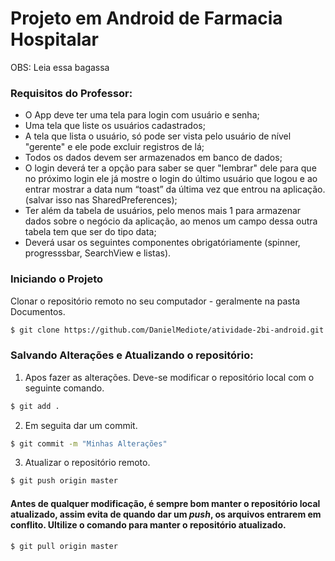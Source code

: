 # Projeto em Android de Farmacia Hospitalar

OBS: Leia essa bagassa

### Requisitos do Professor:

  - O App deve ter uma tela para login com usuário e senha;
  - Uma tela que liste os usuários cadastrados;
  - A tela que lista o usuário, só pode ser vista pelo usuário de nível "gerente" e ele pode excluir registros de lá;
  - Todos os dados devem ser armazenados em banco de dados;
  - O login deverá ter a opção para saber se quer "lembrar" dele para que no próximo login ele já mostre o login do último usuário que logou e ao entrar mostrar a data num “toast” da última vez que entrou na aplicação. (salvar isso nas SharedPreferences);
  - Ter além da tabela de usuários, pelo menos mais 1 para armazenar dados sobre o negócio da aplicação, ao menos um campo dessa outra tabela tem que ser do tipo data;
  - Deverá usar os seguintes componentes obrigatóriamente (spinner, progresssbar, SearchView e listas).


### Iniciando o Projeto
Clonar o repositório remoto no seu computador - geralmente na pasta Documentos.

```sh
$ git clone https://github.com/DanielMediote/atividade-2bi-android.git
```

### Salvando Alterações e Atualizando o repositório:
1. Apos fazer as alterações. Deve-se modificar o repositório local com o seguinte comando.
  ```sh
  $ git add .
  ```
2. Em seguita dar um commit.
  ```sh
  $ git commit -m "Minhas Alterações"
  ```
3. Atualizar o repositório remoto.
  ```sh
  $ git push origin master
  ```
  
#### Antes de qualquer modificação, é sempre bom manter o repositório local atualizado, assim evita de quando dar um *push*, os arquivos entrarem em conflito. Ultilize o comando para manter o repositório atualizado.
```sh
$ git pull origin master
```

